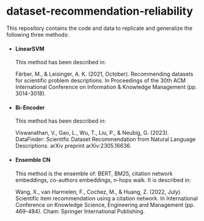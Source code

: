 # dataset-recommendation-reliability
This repository contains the code and data to replicate and generalize the following three methods:

 - #### LinearSVM
   This method has been described in:
   
   Färber, M., & Leisinger, A. K. (2021, October). Recommending datasets for scientific problem descriptions. In Proceedings of the 30th ACM International Conference on Information & Knowledge Management (pp. 3014-3018).

 - #### Bi-Encoder
    This method has been described in:
   
    Viswanathan, V., Gao, L., Wu, T., Liu, P., & Neubig, G. (2023). DataFinder: Scientific Dataset Recommendation from Natural Language Descriptions. arXiv preprint arXiv:2305.16636.

 - #### Ensemble CN
     This method is the ensemble of: BERT, BM25, citation network embeddings, co-authors embeddings, n-hops walk. It is described in:
   
   Wang, X., van Harmelen, F., Cochez, M., & Huang, Z. (2022, July). Scientific item recommendation using a citation network. In International Conference on Knowledge Science, Engineering and Management (pp. 469-484). Cham: Springer International Publishing.


